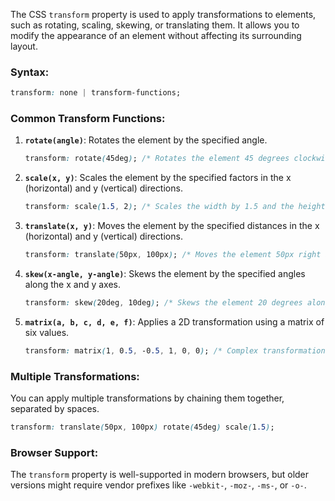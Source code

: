 The CSS `transform` property is used to apply transformations to elements, such as rotating, scaling, skewing, or translating them. It allows you to modify the appearance of an element without affecting its surrounding layout.

### Syntax:
```css
transform: none | transform-functions;
```

### Common Transform Functions:

1. **`rotate(angle)`**: Rotates the element by the specified angle.  
   ```css
   transform: rotate(45deg); /* Rotates the element 45 degrees clockwise */
   ```

2. **`scale(x, y)`**: Scales the element by the specified factors in the x (horizontal) and y (vertical) directions.  
   ```css
   transform: scale(1.5, 2); /* Scales the width by 1.5 and the height by 2 */
   ```

3. **`translate(x, y)`**: Moves the element by the specified distances in the x (horizontal) and y (vertical) directions.  
   ```css
   transform: translate(50px, 100px); /* Moves the element 50px right and 100px down */
   ```

4. **`skew(x-angle, y-angle)`**: Skews the element by the specified angles along the x and y axes.  
   ```css
   transform: skew(20deg, 10deg); /* Skews the element 20 degrees along the x-axis and 10 degrees along the y-axis */
   ```

5. **`matrix(a, b, c, d, e, f)`**: Applies a 2D transformation using a matrix of six values.  
   ```css
   transform: matrix(1, 0.5, -0.5, 1, 0, 0); /* Complex transformation using matrix */
   ```

### Multiple Transformations:
You can apply multiple transformations by chaining them together, separated by spaces.
```css
transform: translate(50px, 100px) rotate(45deg) scale(1.5);
```

### Browser Support:
The `transform` property is well-supported in modern browsers, but older versions might require vendor prefixes like `-webkit-`, `-moz-`, `-ms-`, or `-o-`.